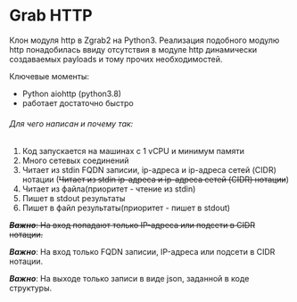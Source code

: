 # Grab HTTP

Клон модуля http в Zgrab2 на Python3. Реализация подобного модулю http понадобилась ввиду
отсутствия в модуле http динамически создаваемых payloads и тому прочих необходимостей.

Ключевые моменты:

- Python aiohttp (python3.8)
- работает достаточно быстро

###### Для чего написан и почему так:
1. Код запускается на машинах с 1 vCPU и минимум памяти
2. Много сетевых соединений
3. Читает из stdin FQDN записии, ip-адреса и ip-адреса сетей (CIDR) нотации (~~Читает из stdin ip-адреса и ip-адреса сетей (CIDR) нотации~~)
4. Читает из файла(приоритет - чтение из stdin)
5. Пишет в stdout результаты
6. Пишет в файл результаты(приоритет - пишет в stdout)


~~**_Важно_**: На вход попадают только IP-адреса или подсети в CIDR нотации.~~

**_Важно_**: На вход только FQDN записии, IP-адреса или подсети в CIDR нотации.

**_Важно_**: На выходе только записи в виде json, заданной в коде структуры.
